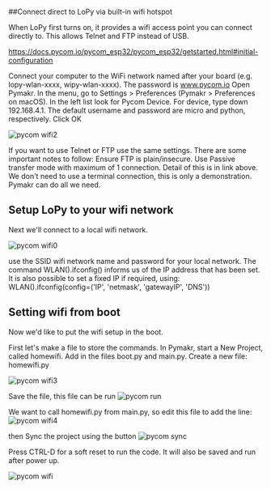 ##Connect direct to LoPy via built-in wifi hotspot

When LoPy first turns on, it provides a wifi access point you can connect directly to.  This allows Telnet and FTP instead of USB.

https://docs.pycom.io/pycom_esp32/pycom_esp32/getstarted.html#initial-configuration

Connect your computer to the WiFi network named after your board (e.g. lopy-wlan-xxxx, wipy-wlan-xxxx). The password is www.pycom.io
Open Pymakr.
In the menu, go to Settings > Preferences (Pymakr > Preferences on macOS).
In the left list look for Pycom Device.
For device, type down 192.168.4.1. The default username and password are micro and python, respectively.
Click OK

![pycom wifi2](https://cloud.githubusercontent.com/assets/22086010/22530879/b706cbd0-e942-11e6-834b-07a59a1a17ff.png)

If you want to use Telnet or FTP use the same settings.  There are some important notes to follow:  Ensure FTP is plain/insecure.  Use Passive transfer mode with maximum of 1 connection.  Detail of this is in link above.  We don't need to use a terminal connection, this is only a demonstration.  Pymakr can do all we need.

##  Setup LoPy to your wifi network

Next we'll connect to a local wifi network.

![pycom wifi0](https://cloud.githubusercontent.com/assets/22086010/22532084/ef50f298-e949-11e6-826c-83ce3dd58db8.png)

use the SSID wifi network name and password for your local network.
The command WLAN().ifconfig() informs us of the IP address that has been set.  It is also possible to set a fixed IP if required, using:  WLAN().ifconfig(config=('IP', 'netmask', 'gatewayIP', 'DNS'))

## Setting wifi from boot

Now we'd like to put the wifi setup in the boot.

First let's make a file to store the commands.  In Pymakr, start a New Project, called homewifi.  Add in the files boot.py and main.py.
Create a new file:  homewifi.py

![pycom wifi3](https://cloud.githubusercontent.com/assets/22086010/22532405/ca270d20-e94b-11e6-9fbf-3ecc20ec4b16.png)

Save the file, this file can be run  ![pycom run](https://cloud.githubusercontent.com/assets/22086010/22411901/ad694bca-e70d-11e6-8eb2-de0ad677c8c2.PNG)

We want to call homewifi.py from main.py, so edit this file to add the line:
![pycom wifi4](https://cloud.githubusercontent.com/assets/22086010/22532613/243c9bf8-e94d-11e6-8c33-2c6bdefcff9a.png)

then Sync the project using the button  ![pycom sync](https://cloud.githubusercontent.com/assets/22086010/22532452/046d398c-e94c-11e6-9d42-430064f33c67.PNG)

Press CTRL-D for a soft reset to run the code.  It will also be saved and run after power up.

![pycom wifi](https://cloud.githubusercontent.com/assets/22086010/22529345/fa263920-e93b-11e6-9d96-b82c8daa90fa.png)

